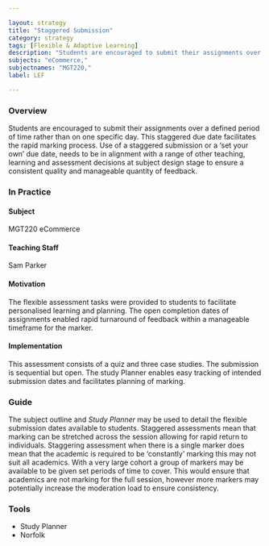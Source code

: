 ```yaml
---

layout: strategy
title: "Staggered Submission"
category: strategy
tags: [Flexible & Adaptive Learning]
description: "Students are encouraged to submit their assignments over a defined period of time rather than on one specific day."
subjects: "eCommerce,"
subjectnames: "MGT220,"
label: LEF

---
```


### Overview

Students are encouraged to submit their assignments over a defined period of time rather than on one specific day. This staggered due date facilitates the rapid marking process. Use of a staggered submission or a ‘set your own’ due date, needs to be in alignment with a range of other teaching, learning and assessment decisions at subject design stage to ensure a consistent quality and manageable quantity of feedback.

### In Practice
<div class="u-release practice" >

<div class="practice-item">
<div class="practice-content" markdown="1">

#### Subject

MGT220 eCommerce

#### Teaching Staff

Sam Parker

#### Motivation

The flexible assessment tasks were provided to students to facilitate personalised learning and planning. The open completion dates of assignments enabled rapid turnaround of feedback within a manageable timeframe for the marker.

#### Implementation

This assessment consists of a quiz and three case studies.  The submission is sequential but open. The study Planner enables easy tracking of intended submission dates and facilitates planning of marking.

</div>
</div>
</div>

### Guide

The subject outline and *Study Planner* may be used to detail the flexible submission dates available to students. Staggered assessments mean that marking can be stretched across the session allowing for rapid return to individuals.  Staggering assessment when there is a single marker does mean that the academic is required to be ‘constantly’ marking this may not suit all academics.  With a very large cohort a group of markers may be available to be given set periods of time to cover. This would ensure  that academics are not marking for the full session, however more markers may potentially increase the moderation load to ensure consistency.  

### Tools

- Study Planner
- Norfolk
